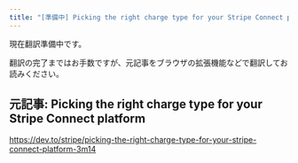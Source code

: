 ```yaml
---
title: "[準備中] Picking the right charge type for your Stripe Connect platform"
---
```


現在翻訳準備中です。

翻訳の完了まではお手数ですが、元記事をブラウザの拡張機能などで翻訳してお読みください。

## 元記事: Picking the right charge type for your Stripe Connect platform

https://dev.to/stripe/picking-the-right-charge-type-for-your-stripe-connect-platform-3m14